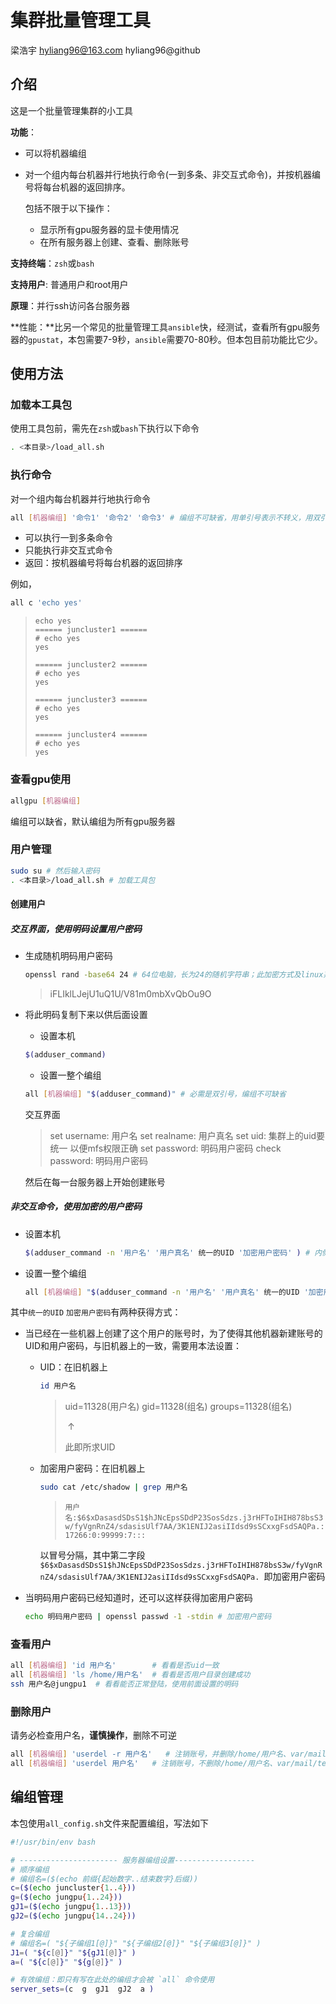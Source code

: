 # 集群批量管理工具

梁浩宇   hyliang96@163.com    hyliang96@github

## 介绍

这是一个批量管理集群的小工具

**功能**：

* 可以将机器编组

* 对一个组内每台机器并行地执行命令(一到多条、非交互式命令)，并按机器编号将每台机器的返回排序。

  包括不限于以下操作：

  * 显示所有gpu服务器的显卡使用情况
  * 在所有服务器上创建、查看、删除账号

**支持终端**：`zsh`或`bash`

**支持用户**: 普通用户和root用户

**原理**：并行ssh访问各台服务器

**性能：**比另一个常见的批量管理工具`ansible`快，经测试，查看所有gpu服务器的`gpustat`，本包需要7-9秒，`ansible`需要70-80秒。但本包目前功能比它少。

## 使用方法

### 加载本工具包

使用工具包前，需先在`zsh`或`bash`下执行以下命令

```bash
. <本目录>/load_all.sh
```

### 执行命令

对一个组内每台机器并行地执行命令

```bash
all [机器编组] '命令1' '命令2' '命令3' # 编组不可缺省，用单引号表示不转义，用双引号表示要不转义
```

* 可以执行一到多条命令
* 只能执行非交互式命令
* 返回：按机器编号将每台机器的返回排序

例如，

```bash
all c 'echo yes'
```

> ```
> echo yes
> ====== juncluster1 ======
> # echo yes
> yes
> 
> ====== juncluster2 ======
> # echo yes
> yes
> 
> ====== juncluster3 ======
> # echo yes
> yes
> 
> ====== juncluster4 ======
> # echo yes
> yes
> ```

### 查看gpu使用

```bash
allgpu [机器编组]
```

编组可以缺省，默认编组为所有gpu服务器

### 用户管理

```bash
sudo su # 然后输入密码
. <本目录>/load_all.sh # 加载工具包
```

#### 创建用户

##### 交互界面，使用明码设置用户密码
* 生成随机明码用户密码

  ```bash
  openssl rand -base64 24 # 64位电脑，长为24的随机字符串；此加密方式及linux系统的用户密码加密方式
  ```

  > iFLIklLJejU1uQ1U/V81m0mbXvQbOu9O

* 将此明码复制下来以供后面设置

  * 设置本机

  ```bash
  $(adduser_command) 
  ```

  * 设置一整个编组

  ```bash
  all [机器编组] "$(adduser_command)" # 必需是双引号，编组不可缺省
  ```

  交互界面

  > set username: 用户名
  > set realname: 用户真名
  > set uid: 集群上的uid要统一 以便mfs权限正确
  > set password: 明码用户密码
  > check password: 明码用户密码

  然后在每一台服务器上开始创建账号

##### 非交互命令，使用加密的用户密码

* 设置本机

  ```bash
  $(adduser_command -n '用户名' '用户真名' 统一的UID '加密用户密码' ) # 内侧用单引号表示不转义，用双引号表示要不转义
  ```

* 设置一整个编组

  ```bash
  all [机器编组] "$(adduser_command -n '用户名' '用户真名' 统一的UID '加密用户密码' )"  # 外侧必需是双引号； 内侧用单引号表示不转义，用双引号表示要不转义；编组不可缺省
  ```

其中`统一的UID` `加密用户密码`有两种获得方式：

* 当已经在一些机器上创建了这个用户的账号时，为了使得其他机器新建账号的UID和用户密码，与旧机器上的一致，需要用本法设置：

  * UID：在旧机器上

    ```bash
    id 用户名
    ```

    > uid=11328(用户名) gid=11328(组名) groups=11328(组名)
    >
    > ​	↑
    >
    >  此即所求UID

  * 加密用户密码：在旧机器上

    ```bash
    sudo cat /etc/shadow | grep 用户名
    ```

    >  `用户名:$6$xDasasdSDsS1$hJNcEpsSDdP23SosSdzs.j3rHFToIHIH878bsS3w/fyVgnRnZ4/sdasisUlf7AA/3K1ENIJ2asiIIdsd9sSCxxgFsdSAQPa.:17266:0:99999:7:::`

    以冒号分隔，其中第二字段`$6$xDasasdSDsS1$hJNcEpsSDdP23SosSdzs.j3rHFToIHIH878bsS3w/fyVgnRnZ4/sdasisUlf7AA/3K1ENIJ2asiIIdsd9sSCxxgFsdSAQPa. `即加密用户密码

* 当明码用户密码已经知道时，还可以这样获得加密用户密码

  ```bash
  echo 明码用户密码 | openssl passwd -1 -stdin # 加密用户密码
  ```


### 查看用户

```bash
all [机器编组] 'id 用户名'        # 看看是否uid一致
all [机器编组] 'ls /home/用户名'  # 看看是否用户目录创建成功
ssh 用户名@jungpu1  # 看看能否正常登陆，使用前面设置的明码
```

### 删除用户

请务必检查用户名，**谨慎操作**，删除不可逆

```bash
all [机器编组] 'userdel -r 用户名'   # 注销账号，并删除/home/用户名、var/mail/test
all [机器编组] 'userdel 用户名'   # 注销账号，不删除/home/用户名、var/mail/test
```

## 编组管理

本包使用`all_config.sh`文件来配置编组，写法如下

```bash
#!/usr/bin/env bash

# ---------------------- 服务器编组设置------------------
# 顺序编组
# 编组名=($(echo 前缀{起始数字..结束数字}后缀))
c=($(echo juncluster{1..4}))
g=($(echo jungpu{1..24}))
gJ1=($(echo jungpu{1..13}))
gJ2=($(echo jungpu{14..24}))

# 复合编组
# 编组名=( "${子编组1[@]}" "${子编组2[@]}" "${子编组3[@]}" )
J1=( "${c[@]}" "${gJ1[@]}" )
a=( "${c[@]}" "${g[@]}" )

# 有效编组：即只有写在此处的编组才会被 `all` 命令使用
server_sets=(c  g  gJ1  gJ2  a )
```


